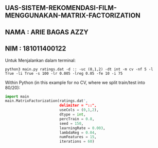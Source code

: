 ## UAS-SISTEM-REKOMENDASI-FILM-MENGGUNAKAN-MATRIX-FACTORIZATION
## NAMA : ARIE BAGAS AZZY
## NIM  : 181011400122

Untuk Menjalankan dalam terminal:    

```
python3 main.py ratings.dat -d :: -uc (0,1,2) -dt int -m cv -nf 5 -l True -li True -s 100 -lr 0.005 -lreg 0.05 -fe 10 -i 75    
```    
Within Python (in this example for no CV, where we split train/test into 80/20):   
```python
import main
main.MatrixFactorization(ratings.dat', 
                         delimiter = "::", 
                         useCols = (0,1,2), 
                         dtype = int, 
                         percTrain = 0.8, 
                         seed = 150, 
                         learningRate = 0.003, 
                         lambdaReg = 0.04, 
                         numFeatures = 15, 
                         iterations = 60)

```



